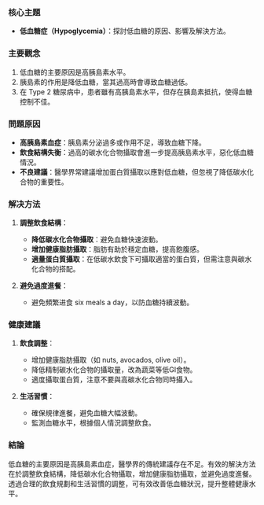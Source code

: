 ### 核心主題
- **低血糖症（Hypoglycemia）**：探討低血糖的原因、影響及解決方法。

### 主要觀念
1. 低血糖的主要原因是高胰島素水平。
2. 胰島素的作用是降低血糖，當其過高時會導致血糖過低。
3. 在 Type 2 糖尿病中，患者雖有高胰島素水平，但存在胰島素抵抗，使得血糖控制不佳。

### 問題原因
- **高胰島素血症**：胰島素分泌過多或作用不足，導致血糖下降。
- **飲食結構失衡**：過高的碳水化合物攝取會進一步提高胰島素水平，惡化低血糖情況。
- **不良建議**：醫學界常建議增加蛋白質攝取以應對低血糖，但忽視了降低碳水化合物的重要性。

### 解决方法
1. **調整飲食結構**：
   - **降低碳水化合物攝取**：避免血糖快速波動。
   - **增加健康脂肪攝取**：脂肪有助於穩定血糖，提高飽腹感。
   - **適量蛋白質攝取**：在低碳水飲食下可攝取適當的蛋白質，但需注意與碳水化合物的搭配。

2. **避免過度進餐**：
   - 避免頻繁进食 six meals a day，以防血糖持續波動。

### 健康建議
1. **飲食調整**：
   - 增加健康脂肪攝取（如 nuts, avocados, olive oil）。
   - 降低精制碳水化合物的攝取量，改為蔬菜等低GI食物。
   - 適度攝取蛋白質，注意不要與高碳水化合物同時攝入。

2. **生活習慣**：
   - 確保規律進餐，避免血糖大幅波動。
   - 監測血糖水平，根據個人情況調整飲食。

### 結論
低血糖的主要原因是高胰島素血症，醫學界的傳統建議存在不足。有效的解決方法在於調整飲食結構，降低碳水化合物攝取，增加健康脂肪攝取，並避免過度進餐。透過合理的飲食規劃和生活習慣的調整，可有效改善低血糖狀況，提升整體健康水平。